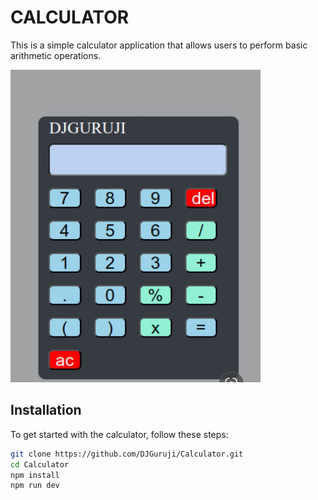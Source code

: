 # CALCULATOR

This is a simple calculator application that allows users to perform basic arithmetic operations.

<img src="https://github.com/DJGuruji/Calculator/blob/main/src/assets/img.jpeg?raw=true" alt="Calculator Screenshot" width="400" height="500">


## Installation

To get started with the calculator, follow these steps:

```bash
git clone https://github.com/DJGuruji/Calculator.git
cd Calculator
npm install
npm run dev
